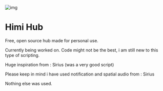 ![img](https://github.com/MyoldhamiYeari/himiHub/assets/86677916/0753b6a0-c1e5-4f1a-84e7-6f90f332b79e)
# Himi Hub
Free, open source hub made for personal use.

Currently being worked on.
Code might not be the best, i am still new to this type of scripting.

Huge inspiration from :
Sirius (was a very good script)

Please keep in mind i have used notification and spatial audio from :
Sirius

Nothing else was used.